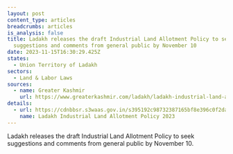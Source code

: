 ```yaml
---
layout: post
content_type: articles
breadcrumbs: articles
is_analysis: false
title: Ladakh releases the draft Industrial Land Allotment Policy to seek
  suggestions and comments from general public by November 10
date: 2023-11-15T16:30:29.425Z
states:
  - Union Territory of Ladakh
sectors:
  - Land & Labor Laws
sources:
  - name: Greater Kashmir
    url: https://www.greaterkashmir.com/ladakh/ladakh-industrial-land-allotment-policy-2023-put-into-public-domain/
details:
  - url: https://cdnbbsr.s3waas.gov.in/s395192c98732387165bf8e396c0f2dad2/uploads/2023/10/20231026111643071.pdf
    name: Ladakh Industrial Land Allotment Policy 2023
---
```

Ladakh releases the draft Industrial Land Allotment Policy to seek suggestions and comments from general public by November 10.